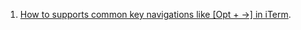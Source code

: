 1. [How to supports common key navigations like [Opt + ->] in iTerm](https://apple.stackexchange.com/questions/154292/iterm-going-one-word-backwards-and-forwards).

